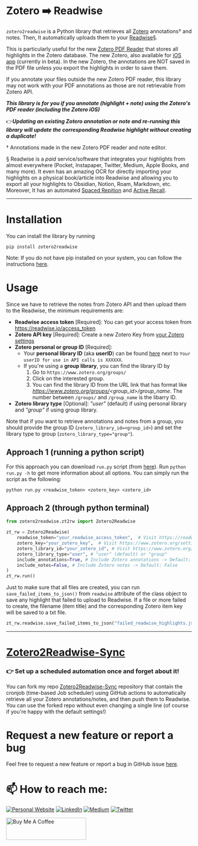 # Zotero ➡️ Readwise

`zotero2readwise` is a Python library that retrieves all [Zotero](https://www.zotero.org/) annotations† and notes. 
Then, It automatically uploads them to your [Readwise](https://readwise.io/)§. 

This is particularly useful for the new [Zotero PDF Reader](https://www.zotero.org/support/pdf_reader_preview) 
that stores all highlights in the Zotero database. 
The new Zotero, also available for [iOS app](https://www.zotero.org/iosbeta) (currently in beta). 
In the new Zotero, the annotations are NOT saved in the PDF file unless you export the highlights in order to save them.

If you annotate your files outside the new Zotero PDF reader, this library may not work with your PDF annotations as those are not retrievable from Zotero API.

**_This library is for you if you annotate (highlight + note) using the Zotero's PDF reader (including the Zotero iOS)_**

👉***Updating an existing Zotero annotation or note and re-running this library will update the corresponding Readwise highlight without creating a duplicate!***

† Annotations made in the new Zotero PDF reader and note editor.

§ Readwise is a _paid_ service/software that integrates your highlights from almost everywhere (Pocket, Instapaper, Twitter, Medium, Apple Books, and many more). 
It even has an amazing OCR for directly importing your highlights on a physical book/article into Readwise and allowing 
you to export all your highlights to Obsidian, Notion, Roam, Markdown, etc. 
Moreover, It has an automated [Spaced Repition](https://en.wikipedia.org/wiki/Spaced_repetition) and [Active Recall](https://en.wikipedia.org/wiki/Testing_effect). 

---


# Installation 
You can install the library by running 
```shell
pip install zotero2readwise
```

Note: If you do not have pip installed on your system, you can follow the instructions [here](https://pip.pypa.io/en/stable/installation/).


# Usage
Since we have to retrieve the notes from Zotero API and then upload them to the Readwise, the minimum requirements are:
* **Readwise access token** [Required]: You can get your access token from https://readwise.io/access_token
* **Zotero API key** [Required]: Create a new Zotero Key from [your Zotero settings](https://www.zotero.org/settings/keys/new)
* **Zotero personal or group ID** [Required]: 
    * Your **personal library ID** (aka **userID**) can be found [here](https://www.zotero.org/settings/key) next to `Your userID for use in API calls is XXXXXX`.
    * If you're using a **group library**, you can find the library ID by 
        1. Go to `https://www.zotero.org/groups/`
        2. Click on the interested group.
        3. You can find the library ID from the URL link that has format like *https://www.zotero.org/groups/<group_id>/group_name*. The number between `/groups/` and `/group_name` is the libarry ID. 
* **Zotero library type** [Optional]: *"user"* (default) if using personal library and *"group"* if using group library.

Note that if you want to retrieve annotations and notes from a group, you should provide the group ID (`zotero_library_id=<group_id>`) and set the library type to group (`zotero_library_type="group"`).

## Approach 1 (running a python script)
For this approach you can download `run.py` script (from [here](https://github.com/e-alizadeh/Zotero2Readwise/blob/master/zotero2readwise/run.py)). Run `python run.py -h` to get more information about all options. 
You can simply run the script as the following:
```shell
python run.py <readwise_token> <zotero_key> <zotero_id> 
```

## Approach 2 (through python terminal)
```python 
from zotero2readwise.zt2rw import Zotero2Readwise

zt_rw = Zotero2Readwise(
    readwise_token="your_readwise_access_token",  # Visit https://readwise.io/access_token)
    zotero_key="your_zotero_key",  # Visit https://www.zotero.org/settings/keys
    zotero_library_id="your_zotero_id", # Visit https://www.zotero.org/settings/keys
    zotero_library_type="user", # "user" (default) or "group"
    include_annotations=True, # Include Zotero annotations -> Default: True
    include_notes=False, # Include Zotero notes -> Default: False
)
zt_rw.run()
```
Just to make sure that all files are created, you can run `save_failed_items_to_json()` from `readwise` attribute of 
the class object to save any highlight that failed to upload to Readwise. 
If a file or more failed to create, the filename (item title) and the corresponding Zotero 
item key will be saved to a txt file. 
```python
zt_rw.readwise.save_failed_items_to_json("failed_readwise_highlights.json")
```
---
# [Zotero2Readwise-Sync](https://github.com/e-alizadeh/Zotero2Readwise-Sync)

### 👉 Set up a scheduled automation once and forget about it!

You can fork my repo [Zotero2Readwise-Sync](https://github.com/e-alizadeh/Zotero2Readwise-Sync) repository that contain 
the cronjob (time-based Job scheduler) using GitHub actions to automatically retrieve all your Zotero annotations/notes, 
and then push them to Readwise. 
You can use the forked repo without even changing a single line (of course if you're happy with the default settings!)

# Request a new feature or report a bug
Feel free to request a new feature or report a bug in GitHub issue [here](https://github.com/e-alizadeh/Zotero2Readwise/issues).


# 📫 How to reach me:
<a href="https://ealizadeh.com" target="_blank"><img alt="Personal Website" src="https://img.shields.io/badge/Personal%20Website-%2312100E.svg?&style=for-the-badge&logoColor=white" /></a>
<a href="https://www.linkedin.com/in/alizadehesmaeil/" target="_blank"><img alt="LinkedIn" src="https://img.shields.io/badge/linkedin-%230077B5.svg?&style=for-the-badge&logo=linkedin&logoColor=white" /></a>
<a href="https://medium.ealizadeh.com/" target="_blank"><img alt="Medium" src="https://img.shields.io/badge/medium-%2312100E.svg?&style=for-the-badge&logo=medium&logoColor=white" /></a>
<a href="https://twitter.com/intent/follow?screen_name=es_alizadeh&tw_p=followbutton" target="_blank"><img alt="Twitter" src="https://img.shields.io/badge/twitter-%231DA1F2.svg?&style=for-the-badge&logo=twitter&logoColor=white" /></a>

<a href="https://www.buymeacoffee.com/ealizadeh" target="_blank"><img src="https://cdn.buymeacoffee.com/buttons/v2/default-blue.png" alt="Buy Me A Coffee" style="height: 60px !important;width: 217px !important;" ></a>
